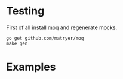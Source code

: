 
# Testing
First of all install [moq](https://github.com/matryer/moq) and regenerate mocks.
```
go get github.com/matryer/moq
make gen
```

# Examples
